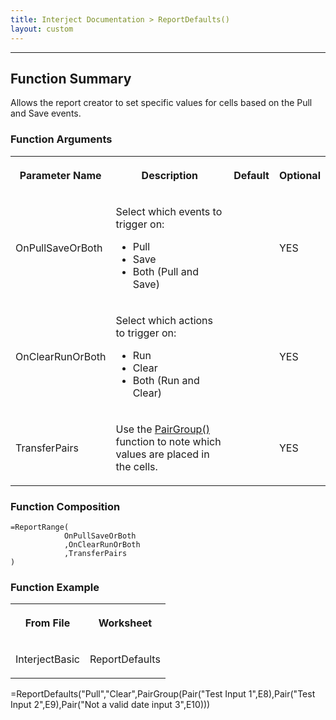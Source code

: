 ```yaml
---
title: Interject Documentation > ReportDefaults()
layout: custom
---
```

* * *

##  Function Summary

Allows the report creator to set specific values for cells based on the Pull
and Save events.

###  Function Arguments  
  
<table>  
<tr>  
<th>

Parameter Name

</th>  
<th>

Description

</th>  
<th>

Default

</th>  
<th>

Optional

</th> </tr>  
<tr>  
<td>

OnPullSaveOrBoth

</td>  
<td>

Select which events to trigger on:

  * Pull 
  * Save 
  * Both (Pull and Save) 

</td>  
<td>

</td>  
<td>

YES

</td> </tr>  
<tr>  
<td>

OnClearRunOrBoth

</td>  
<td>

Select which actions to trigger on:

  * Run 
  * Clear 
  * Both (Run and Clear) 

</td>  
<td>

</td>  
<td>

YES

</td> </tr>  
<tr>  
<td>

TransferPairs  
</td>  
<td>

Use the [ PairGroup() ](/wIndex/81756186.html) function to note which values
are placed in the cells.  
</td>  
<td>

</td>  
<td>

YES

</td> </tr> </table>

###  Function Composition

    
    
    =ReportRange(
    			OnPullSaveOrBoth
    			,OnClearRunOrBoth
    			,TransferPairs
    )

  

###  Function Example  
  
<table>  
<tr>  
<th>

From File

</th>  
<th>

Worksheet

</th> </tr>  
<tr>  
<td>

InterjectBasic  
</td>  
<td>

ReportDefaults  
</td> </tr> </table>

=ReportDefaults("Pull","Clear",PairGroup(Pair("Test Input 1",E8),Pair("Test
Input 2",E9),Pair("Not a valid date input 3",E10)))

